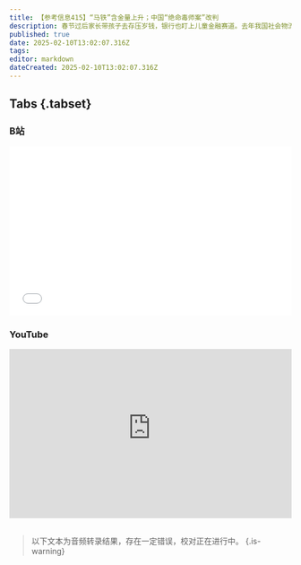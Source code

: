 ```yaml
---
title: 【参考信息415】“马铁”含金量上升；中国“绝命毒师案”改判
description: 春节过后家长带孩子去存压岁钱，银行也盯上儿童金融赛道。去年我国社会物流总费用与GDP比率降到14.1%，但还不够，国家定的行动方案将铁路作为重点改革任务，“马铁”含金量还在上升。长江主航道迎来最大油轮，30万吨级油轮靠泊南通改装。俄罗斯扣留不少中欧班列发往欧洲的集装箱。美国宾州离奇案，10万枚鸡蛋被盗。随着中美关系波动的中国版“绝命毒师”张正波案改判落锤，罪名回到最初，量刑减轻。
published: true
date: 2025-02-10T13:02:07.316Z
tags: 
editor: markdown
dateCreated: 2025-02-10T13:02:07.316Z
---
```


## Tabs {.tabset}
### B站
<div style="position: relative; padding: 30% 45%;">
<iframe style="position: absolute; width: 100%; height: 100%; left: 0; top: 0;" src="//player.bilibili.com/player.html?&bvid=BV18tNoeUEYb&page=1&as_wide=1&high_quality=1&danmaku=1&autoplay=0" scrolling="no" border="0" frameborder="no" framespacing="0" allowfullscreen="true"></iframe>
</div>

### YouTube
<div style="position: relative; padding: 30% 45%;">
<iframe style="position: absolute; top: 0; left: 0; width: 100%; height: 100%;" src="https://www.youtube-nocookie.com/embed/YouTubeVID" title="YouTube video player" frameborder="0" allow="accelerometer; autoplay; clipboard-write; encrypted-media; gyroscope; picture-in-picture" allowfullscreen></iframe>
</div>

## 

> 以下文本为音频转录结果，存在一定错误，校对正在进行中。
{.is-warning}

